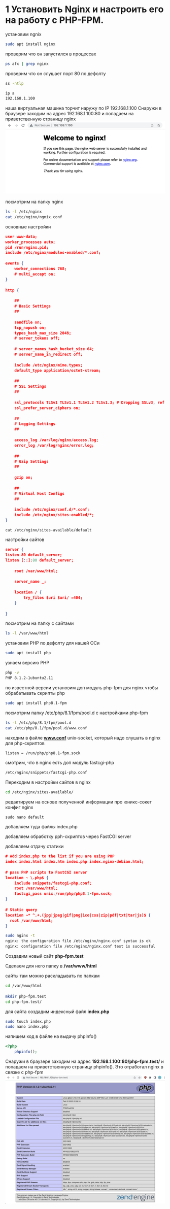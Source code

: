 # 1 Установить Nginx и настроить его на работу с PHP-FPM.

установим ngnix

```bash
sudo apt install nginx
```

проверим что он запустился в процессах

```bash
ps afx | grep nginx
```

проверим что он слушает порт 80 по дефолту

```bash
ss -ntlp
```

```bash
ip a
192.168.1.100
```

наша виртуальная машина торчит наружу по IP 192.168.1.100
Снаружи в браузере заходим на адрес 192.168.1.100:80 и попадаем на приветственную страницу nginx
![Welcome to nginx](welcome-nginx.png)

посмотрим на папку nginx

```bash
ls -l /etc/nginx
cat /etc/nginx/ngnix.conf
```

основные настройки

```json
user www-data;
worker_processes auto;
pid /run/nginx.pid;
include /etc/nginx/modules-enabled/*.conf;

events {
	worker_connections 768;
	# multi_accept on;
}

http {

	##
	# Basic Settings
	##

	sendfile on;
	tcp_nopush on;
	types_hash_max_size 2048;
	# server_tokens off;

	# server_names_hash_bucket_size 64;
	# server_name_in_redirect off;

	include /etc/nginx/mime.types;
	default_type application/octet-stream;

	##
	# SSL Settings
	##

	ssl_protocols TLSv1 TLSv1.1 TLSv1.2 TLSv1.3; # Dropping SSLv3, ref: POODLE
	ssl_prefer_server_ciphers on;

	##
	# Logging Settings
	##

	access_log /var/log/nginx/access.log;
	error_log /var/log/nginx/error.log;

	##
	# Gzip Settings
	##

	gzip on;

	##
	# Virtual Host Configs
	##

	include /etc/nginx/conf.d/*.conf;
	include /etc/nginx/sites-enabled/*;
}
```

```
cat /etc/nginx/sites-available/default
```

настройки сайтов

```json
server {
listen 80 default_server;
listen [::]:80 default_server;

    root /var/www/html;

    server_name _;

    location / {
    	try_files $uri $uri/ =404;
    }

}
```

посмотрим на папку с сайтами

```bash
ls -l /var/www/html
```

установим PHP по дефолту для нашей ОСи

```bash
sudo apt install php
```

узнаем версию PHP

```bash
php -v
PHP 8.1.2-1ubuntu2.11
```

по известной версии установим доп модуль php-fpm для nginx чтобы обрабатывать скрипты php

```bash
sudo apt install php8.1-fpm
```

посмотрим папку /etc/php/8.1/fpm/pool.d с настройками php-fpm

```bash
ls -l /etc/php/8.1/fpm/pool.d
cat /etc/php/8.1/fpm/pool.d/www.conf
```

находим в файле **www.conf** unix-socket, который надо слушать в nginx для php-скриптов

```bash
listen = /run/php/php8.1-fpm.sock
```

смотрим, что в nginx есть доп модуль fastcgi-php

```bash
/etc/nginx/snippets/fastcgi-php.conf
```

Переходим в настройки сайтов в nginx

```bash
cd /etc/nginx/sites-available/
```

редактируем на основе полученной информации про юникс-сокет конфиг nginx

```
sudo nano default
```

добавляем туда файлы index.php

добавляем обработку pph-скриптов через FastCGI server

добавляем отдачу статики

```json
# Add index.php to the list if you are using PHP
index index.html index.htm index.php index.nginx-debian.html;

# pass PHP scripts to FastCGI server
location ~ \.php$ {
	include snippets/fastcgi-php.conf;
	root /var/www/html;
	fastcgi_pass unix:/run/php/php8.1-fpm.sock;
}

# Static query
location ~* ^.+.(jpg|jpeg|gif|png|ico|css|zip|pdf|txt|tar|js)$ {
  root /var/www/html;
}
```

```bash
sudo nginx -t
nginx: the configuration file /etc/nginx/nginx.conf syntax is ok
nginx: configuration file /etc/nginx/nginx.conf test is successful
```

Создадим новый сайт **php-fpm.test**

Сделаем для него папку в **/var/www/html**

сайты там можно раскладывать по папкам

```bash
cd /var/www/html

mkdir php-fpm.test
cd php-fpm.test/
```

для сайта создадим индексный файл **index.php**

```bash
sudo touch index.php
sudo nano index.php
```

напишем код в файле на выдачу phpinfo()

```php
<?php
	phpinfo();

```

Снаружи в браузере заходим на адрес **192.168.1.100:80/php-fpm.test/** и попадаем на приветственную страницу phpinfo(). Это отработал nginx в связке с php-fpm
![phpinfo](php-fpm.png)
